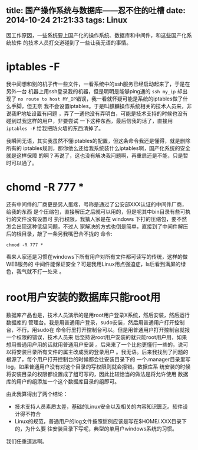 title: 国产操作系统与数据库——忍不住的吐槽
date: 2014-10-24 21:21:33 
tags: Linux
---

因工作原因，一些系统要上国产化的操作系统、数据库和中间件，和这些国产化系统软件
的技术人员打交道碰到了一些让我无语的事情。

iptables -F 
============

我中间想和别的机子传一些文件，一看系统中的ssh服务已经启动起来了，于是在另外一台
机器上用ssh登录我的机器，但是明明是能够ping通的 ``ssh my_ip`` 却出现了 ``no
route to host MY_IP``错误，我一看就怀疑可能是系统的iptables做了什么手脚，但无奈
我不会设置iptables。于是叫麒麟操作系统相关的技术人员来，非说我IP地址设置有问题
，弄了一通他没有弄明白，可能是技术支持的时候也没有碰到过我这样的用户，非要尝试
一下这种东西，最后信我的话了，直接用 ``iptables -F`` 给我把防火墙的东西清掉了。

我瞬间无语，其实我虽然不懂iptables的配置，但这条命令我还是懂得，就是删除所有的
iptables规则，那你他么还给我系统装什么iptables啊，国产化系统的安全就是这样保障
的啊？再说了，这也没有解决我问题啊，再重启还是不能，只是暂时可以通了。

chomd -R 777 *
==================

还有中间件的厂商更是另人蛋疼，号称是通过了公安部XXX认证的中间件厂商，给我的东西
是个压缩包，直接解压之后就可以用的，但是呢其中bin目录有些可执行的文件没有设置可
执行权限，我猜人家是在 windows 下打的压缩包，要不然怎会出现这种低级问题，不过人
家解决的方式也倒是简单，直接到了中间件解压后的根目录，敲了一条另我嘴巴合不拢的
命令:

``` shell 
chmod -R 777 * 
```

看来人家还是习惯在windows下所有用户对所有文件都可读写的传统，这样的做WEB服务的
中间件能保证安全？可是我用Linux用点强迫症，ls后看到满屏的绿色，我气就不打一处来
。

root用户安装的数据库只能root用
==============================

数据库产品也是，技术人员演示的是用root用户登录X系统，然后安装，然后运行数据库的
管理台。我是用普通用户登录，sudo安装，然后用普通用户打开控制台，不行。用sudo在
命令行里打开控制台可以。但是用普通用户打开控制台就报一个权限的错误，技术人员来
后坚持说root用户安装的就只能root用户用，如果想用普通用户用的话就用普通用户安装
。后来来了一个比他更懂行一些的，说可以将安装目录所有文件的属主改成我的登录用户
。我无语。后来我找到了问题的根源了，每个用户打开控制台的时候都会往安装目录下的
一个.manager目录里写log，如果普通用户没有对这个目录的写权限则就会报错。数据库系
统安装的时候将安装目录的权限都设置成了组可写的，因此比较恰当的做法是将允许使用
数据库的用户的组添加一个这个数据库目录的组即可。

由此我算得出了两个结论：

* 技术支持人员素质太差，基础的Linux安全以及相关的内容知识匮乏。软件设计得不符合
* Linux的规范，普通用户的log文件按照惯例应该是写在$HOME/.XXX目录下的，为什么要
  往安装目录下写呢，典型的单用户windows系统的习惯。

我们任重道远啊。




